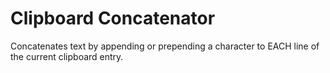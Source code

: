 # Clipboard Concatenator

Concatenates text by appending or prepending a character to EACH line of the current clipboard entry.